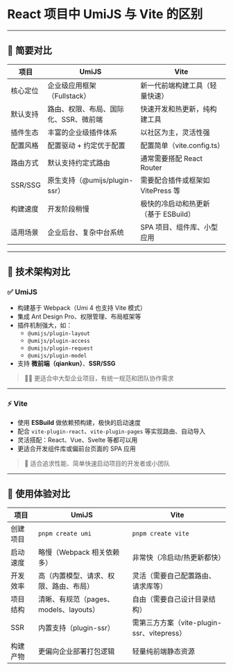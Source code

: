 # React 项目中 UmiJS 与 Vite 的区别

---

## 🚀 简要对比

| 项目     | UmiJS                                 | Vite                                 |
| -------- | ------------------------------------- | ------------------------------------ |
| 核心定位 | 企业级应用框架（Fullstack）           | 新一代前端构建工具（轻量快速）       |
| 默认支持 | 路由、权限、布局、国际化、SSR、微前端 | 快速开发和热更新，纯构建工具         |
| 插件生态 | 丰富的企业级插件体系                  | 以社区为主，灵活性强                 |
| 配置风格 | 配置驱动 + 约定优于配置               | 配置简单（vite.config.ts）           |
| 路由方式 | 默认支持约定式路由                    | 通常需要搭配 React Router            |
| SSR/SSG  | 原生支持（@umijs/plugin-ssr）         | 需要配合插件或框架如 VitePress 等    |
| 构建速度 | 开发阶段稍慢                          | 极快的冷启动和热更新（基于 ESBuild） |
| 适用场景 | 企业后台、复杂中台系统                | SPA 项目、组件库、小型应用           |

---

## 🧱 技术架构对比

### ✅ UmiJS

- 构建基于 Webpack（Umi 4 也支持 Vite 模式）
- 集成 Ant Design Pro、权限管理、布局框架等
- 插件机制强大，如：
  - `@umijs/plugin-layout`
  - `@umijs/plugin-access`
  - `@umijs/plugin-request`
  - `@umijs/plugin-model`
- 支持 **微前端（qiankun）**、**SSR/SSG**

> 👨‍💼 更适合中大型企业项目，有统一规范和团队协作需求

---

### ⚡ Vite

- 使用 **ESBuild** 做依赖预构建，极快的启动速度
- 配合 `vite-plugin-react`、`vite-plugin-pages` 等实现路由、自动导入
- 灵活搭配：React、Vue、Svelte 等都可以用
- 更适合开发组件库或偏前台页面的 SPA 应用

> 🧪 适合追求性能、简单快速启动项目的开发者或小团队

---

## 🧩 使用体验对比

| 项目     | UmiJS                                  | Vite                                       |
| -------- | -------------------------------------- | ------------------------------------------ |
| 创建项目 | `pnpm create umi`                      | `pnpm create vite`                         |
| 启动速度 | 略慢（Webpack 相关依赖多）             | 非常快（冷启动/热更新都快）                |
| 开发效率 | 高（内置模型、请求、权限、路由、布局） | 灵活（需要自己配置路由、请求库等）         |
| 项目结构 | 清晰、有规范（pages、models、layouts） | 自由（需要自己设计目录结构）               |
| SSR      | 内置支持（plugin-ssr）                 | 需第三方方案（vite-plugin-ssr、vitepress） |
| 构建产物 | 更偏向企业部署打包逻辑                 | 轻量纯前端静态资源                         |
